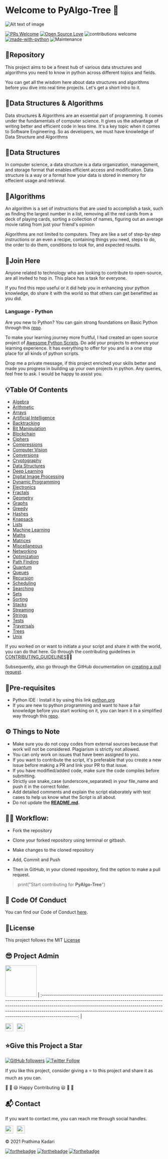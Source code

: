 # Welcome to PyAlgo-Tree 👋

![Alt text of image](https://github.com/prathimacode-hub/prathimacode-hub/blob/main/CoverPhotos/PyAlgo-Tree.png)

 
[![PRs Welcome](https://img.shields.io/badge/PRs-welcome-brightgreen.svg?style=flat&logo=github)](https://github.com/prathimacode-hub) [![Open Source Love](https://img.shields.io/badge/Open%20Source-%F0%9F%A4%8D-Green)](https://github.com/prathimacode-hub) ![contributions welcome](https://img.shields.io/static/v1.svg?label=Contributions&message=Welcome&color=0059b3&style=flat-square) [![made-with-python](https://img.shields.io/badge/Made%20with-Python-1f425f.svg)](https://www.python.org/) ![Maintenance](https://img.shields.io/maintenance/yes/2021) </p> 


<h2> 🎀Repository</h2>

This project aims to be a finest hub of various data structures and algorithms you need to know in python across different topics and fields.  

You can get all the wisdom here about data structures and algorithms before you dive into real time projects. Let's get a short intro to it.


## 📍Data Structures & Algorithms

Data structures & Algorithms are an essential part of programming. It comes under the fundamentals of computer science. It gives us the advantage of writing better and efficient code in less time. It's a key topic when it comes to Software Engineering. So as developers, we must have knowledge of Data Structure and Algorithms


## 📍Data Structures

In computer science, a data structure is a data organization, management, and storage format that enables efficient access and modification.
Data structure is a way or a format how your data is stored in memory for effecient usage and retrieval.


## 📍Algorithms

An algorithm is a set of instructions that are used to accomplish a task, such as finding the largest number in a list, removing all the red cards from a deck of playing cards, sorting a collection of names, figuring out an average movie rating from just your friend's opinion

Algorithms are not limited to computers. They are like a set of step-by-step instructions or an even a recipe, containing things you need, steps to do, the order to do them, conditions to look for, and expected results.


<h2> 🙌Join Here</h2>

Anyone related to technology who are looking to contribute to open-source, are all invited to hop in. This place has a task for everyone.

If you find this repo useful or it did help you in enhancing your python knowledge, do share it with the world so that others can get benefitted as you did.  

<h3> Language - Python</h3>

Are you new to Python? You can gain strong foundations on Basic Python through this [repo](https://github.com/prathimacode-hub/Learn-Python-For-Beginners).

To make your learning journey more fruitful, I had created an open source project of [Awesome Python Scripts](https://github.com/prathimacode-hub/Awesome_Python_Scripts). Do add your projects to enhance your learning experience. It has everything to offer for you and is a one stop place for all kinds of python scripts.

Drop me a private message, if this project enriched your skills better and made you progress in building up your own projects in python. Any queries, feel free to ask. I would be happy to assist you.


<h2> 💡Table Of Contents</h2>

- [Algebra](https://github.com/prathimacode-hub/PyAlgo-Tree/tree/main/Algebra)
- [Arithmetic](https://github.com/prathimacode-hub/PyAlgo-Tree/tree/main/Arithmetic)
- [Arrays](https://github.com/prathimacode-hub/PyAlgo-Tree/tree/main/Arrays)
- [Artificial Intelligence](https://github.com/prathimacode-hub/PyAlgo-Tree/tree/main/Artificial%20Intelligence)
- [Backtracking](https://github.com/prathimacode-hub/PyAlgo-Tree/tree/main/Backtracking)
- [Bit Manipulation](https://github.com/prathimacode-hub/PyAlgo-Tree/tree/main/Bit%20Manipulation)
- [Blockchain](https://github.com/prathimacode-hub/PyAlgo-Tree/tree/main/Blockchain)
- [Ciphers](https://github.com/prathimacode-hub/PyAlgo-Tree/tree/main/Ciphers)
- [Compressions](https://github.com/prathimacode-hub/PyAlgo-Tree/tree/main/Compressions)
- [Computer Vision](https://github.com/prathimacode-hub/PyAlgo-Tree/tree/main/Computer%20Vision)
- [Conversions](https://github.com/prathimacode-hub/PyAlgo-Tree/tree/main/Conversions)
- [Cryptography](https://github.com/prathimacode-hub/PyAlgo-Tree/tree/main/Cryptography)
- [Data Structures](https://github.com/prathimacode-hub/PyAlgo-Tree/tree/main/Data%20Structures)
- [Deep Learning](https://github.com/prathimacode-hub/PyAlgo-Tree/tree/main/Deep%20Learning)
- [Digital Image Processing](https://github.com/prathimacode-hub/PyAlgo-Tree/tree/main/Digital%20Image%20Processing)
- [Dynamic Programming](https://github.com/prathimacode-hub/PyAlgo-Tree/tree/main/Dynamic%20Programming)
- [Electronics](https://github.com/prathimacode-hub/PyAlgo-Tree/tree/main/Electronics)
- [Fractals](https://github.com/prathimacode-hub/PyAlgo-Tree/tree/main/Fractals)
- [Geometry](https://github.com/prathimacode-hub/PyAlgo-Tree/tree/main/Geometry)
- [Graphs](https://github.com/prathimacode-hub/PyAlgo-Tree/tree/main/Graphs)
- [Greedy](https://github.com/prathimacode-hub/PyAlgo-Tree/tree/main/Greedy)
- [Hashes](https://github.com/prathimacode-hub/PyAlgo-Tree/tree/main/Hashes)
- [Knapsack](https://github.com/prathimacode-hub/PyAlgo-Tree/tree/main/Knapsack)
- [Lists](https://github.com/prathimacode-hub/PyAlgo-Tree/tree/main/Lists)
- [Machine Learning](https://github.com/prathimacode-hub/PyAlgo-Tree/tree/main/Machine%20Learning)
- [Maths](https://github.com/prathimacode-hub/PyAlgo-Tree/tree/main/Maths)
- [Matrices](https://github.com/prathimacode-hub/PyAlgo-Tree/tree/main/Matrices)
- [Miscellaneous](https://github.com/prathimacode-hub/PyAlgo-Tree/tree/main/Miscellaneous)
- [Networking](https://github.com/prathimacode-hub/PyAlgo-Tree/tree/main/Networking)
- [Optimization](https://github.com/prathimacode-hub/PyAlgo-Tree/tree/main/Optimization)
- [Path Finding](https://github.com/prathimacode-hub/PyAlgo-Tree/tree/main/Path%20Finding)
- [Quantum](https://github.com/prathimacode-hub/PyAlgo-Tree/tree/main/Quantum)
- [Queues](https://github.com/prathimacode-hub/PyAlgo-Tree/tree/main/Queues)
- [Recursion](https://github.com/prathimacode-hub/PyAlgo-Tree/tree/main/Recursion)
- [Scheduling](https://github.com/prathimacode-hub/PyAlgo-Tree/tree/main/Scheduling)
- [Searching](https://github.com/prathimacode-hub/PyAlgo-Tree/tree/main/Searching)
- [Sets](https://github.com/prathimacode-hub/PyAlgo-Tree/tree/main/Sets)
- [Sorting](https://github.com/prathimacode-hub/PyAlgo-Tree/tree/main/Sorting)
- [Stacks](https://github.com/prathimacode-hub/PyAlgo-Tree/tree/main/Stacks)
- [Streaming](https://github.com/prathimacode-hub/PyAlgo-Tree/tree/main/Streaming)
- [Strings](https://github.com/prathimacode-hub/PyAlgo-Tree/tree/main/Strings)
- [Tests](https://github.com/prathimacode-hub/PyAlgo-Tree/tree/main/Tests)
- [Traversals](https://github.com/prathimacode-hub/PyAlgo-Tree/tree/main/Traversals)
- [Trees](https://github.com/prathimacode-hub/PyAlgo-Tree/tree/main/Trees)
- [Unix](https://github.com/prathimacode-hub/PyAlgo-Tree/tree/main/Unix)


If you worked on or want to initiate a your script and share it with the world, you can do that here. Go through the contributing guidelines in [CONTRIBUTING_GUIDELINES](https://github.com/prathimacode-hub/PyAlgo-Tree/blob/main/CONTRIBUTING_GUIDELINES.md)👩‍💻

Subsequently, also go through the GitHub documentation on [creating a pull request](https://help.github.com/en/github/collaborating-with-issues-and-pull-requests/creating-a-pull-request).


<h2>🌱Pre-requisites</h2>

- Python IDE : Install it by using this link [python.org](https://www.python.org/downloads/)
- If you are new to python programming and want to have a fair knowledge before you start working on it, you can learn it in a simplified way through this [repo](https://github.com/prathimacode-hub/Learn-Python-For-Beginners).  


<h2>⚙️ Things to Note</h2>

* Make sure you do not copy codes from external sources because that work will not be considered. Plagiarism is strictly not allowed.
* You can only work on issues that have been assigned to you.
* If you want to contribute the script, it's preferable that you create a new issue before making a PR and link your PR to that issue.
* If you have modified/added code, make sure the code compiles before submitting.
* Strictly use snake_case (underscore_separated) in your file_name and push it in the correct folder.
* Add detailed comments and explain the script elaborately with test cases to help us know what the Script is all about.
* Do not update the **[README.md](https://github.com/prathimacode-hub/PyAlgo-Tree/blob/main/README.md).**


<h2>👨‍💻 Workflow:</h2>

- Fork the repository

- Clone your forked repository using terminal or gitbash.

- Make changes to the cloned repository

- Add, Commit and Push

- Then in GitHub, in your cloned repository, find the option to make a pull request. 

> print("Start contributing for **PyAlgo-Tree**")


<h2>📜 Code Of Conduct</h2>

You can find our Code of Conduct [here](https://github.com/prathimacode-hub/PyAlgo-Tree/blob/main/CODE_OF_CONDUCT.md).


<h2> 📝License</h2>

This project follows the MIT [License](LICENSE)


<h2> 😎 Project Admin</h2>

<a href="https://github.com/prathimacode-hub"><img src="https://github.com/prathimacode-hub/prathimacode-hub/blob/main/Prathima%20updated%20profile%20pic.jpg" width=100px height=100px /></a>
| :------------------------------------------------------------------------------------------------------------------------------------------------------------------------------------------------------------------------------------------------------------------------------------------------------------------------------------------: |


<a href="https://twitter.com/prathimak88"><img src="https://upload.wikimedia.org/wikipedia/fr/thumb/c/c8/Twitter_Bird.svg/1200px-Twitter_Bird.svg.png" width="25"></img></a>&nbsp;&nbsp; <a href="https://www.linkedin.com/in/prathima-kadari/"><img src="https://www.felberpr.com/wp-content/uploads/linkedin-logo.png" width="25"></img></a>


<h2>⭐Give this Project a Star</h2>

[![GitHub followers](https://img.shields.io/github/followers/prathimacode-hub.svg?label=Follow%20@prathimacode-hub&style=social)](https://github.com/prathimak88/)  [![Twitter Follow](https://img.shields.io/twitter/follow/prathimak88?style=social)](https://twitter.com/prathimak88)

If you like this project, consider giving a ⭐ to this project and share it as much as you can.

🎉 🎊 😃 Happy Contributing 😃 🎊 🎉


<h2>📬 Contact</h2>

If you want to contact me, you can reach me through social handles.

<a href="https://twitter.com/prathimak88"><img src="https://upload.wikimedia.org/wikipedia/fr/thumb/c/c8/Twitter_Bird.svg/1200px-Twitter_Bird.svg.png" width="25"></img></a>&nbsp;&nbsp; <a href="https://www.linkedin.com/in/prathima-kadari/"><img src="https://www.felberpr.com/wp-content/uploads/linkedin-logo.png" width="25"></img></a>


© 2021 Prathima Kadari


[![forthebadge](https://forthebadge.com/images/badges/built-with-love.svg)](https://forthebadge.com) [![forthebadge](https://forthebadge.com/images/badges/built-by-developers.svg)](https://forthebadge.com) [![forthebadge](https://forthebadge.com/images/badges/built-with-swag.svg)](https://forthebadge.com)
